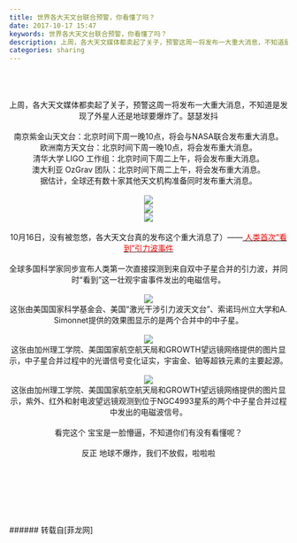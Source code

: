 ```yaml
---
title: 世界各大天文台联合预警，你看懂了吗？
date: 2017-10-17 15:47
keywords: 世界各大天文台联合预警，你看懂了吗？
description: 上周，各大天文媒体都卖起了关子，预警这周一将发布一大重大消息，不知道是发现了外星人还是地球要爆炸了。瑟瑟发抖 南京紫金山天文台：北京时间下周一晚10点，将会与NASA联合发布重大消息。欧洲南方天文台：北京时间下周一晚10点，将会发布重大消息。清华大学 LIGO 工作组：北京时间下周二上午，将会发布重大消息。澳大利亚 OzGrav 团队：北京时间下周二上午，将会发布重大消息。据估计，全球还有数十家其他天文机构准备同时发布重大消息。10月16日，没有被忽悠，各大天文台真的发布这个重大消息了）—— 人类首次“看到”引力波事件全球多国科学家同步宣布人类第一次直接探测到来自双中子星合并的引力波，并同时“看到”这一壮观宇宙事件发出的电磁信号。这张由美国国家科学基金会、美国“激光干涉引力波天文台”、索诺玛州立大学和A. Simonnet提供的效果图显示的是两个合并中的中子星。这张由加州理工学院、美国国家航空航天局和GROWTH望远镜网络提供的图片显示，中子星合并过程中的光谱信号变化证实，宇宙金、铂等超铁元素的主要起源。这张由加州理工学院、美国国家航空航天局和GROWTH望远镜网络提供的图片显示，紫外、红外和射电波望远镜观测到位于NGC4993星系的两个中子星合并过程中发出的电磁波信号。看完这个 宝宝是一脸懵逼，不知道你们有没有看懂呢？反正 地球不爆炸，我们不放假，啦啦啦 
categories: sharing
---
```

<td class="t_f" id="postmessage_933816">

<br/>
<br/>
<br/>
<div align="center">上周，各大天文媒体都卖起了关子，预警这周一将发布一大重大消息，不知道是发现了外星人还是地球要爆炸了。瑟瑟发抖<img alt="" border="0" onclick="" onmouseover="" smilieid="266" src="static/image/smiley/Xiongmao/41.gif"/> <br/>
<br/>
南京紫金山天文台：北京时间下周一晚10点，将会与NASA联合发布重大消息。<br/>
欧洲南方天文台：北京时间下周一晚10点，将会发布重大消息。<br/>
清华大学 LIGO 工作组：北京时间下周二上午，将会发布重大消息。<br/>
澳大利亚 OzGrav 团队：北京时间下周二上午，将会发布重大消息。<br/>
据估计，全球还有数十家其他天文机构准备同时发布重大消息。<br/>
<br/>

<img aid="650461" data-cf-modified-5cd472861bd9f72ad580f34e-="" file="data/attachment/forum/201710/17/153541baiff0oo2442f8ii.jpg.thumb.jpg" id="aimg_650461" inpost="1" onclick="" onmouseover="" src="http://www.flw.ph/data/attachment/forum/201710/17/153541baiff0oo2442f8ii.jpg" style="cursor:pointer" zoomfile="data/attachment/forum/201710/17/153541baiff0oo2442f8ii.jpg"/>


<br/>

<img aid="650462" data-cf-modified-5cd472861bd9f72ad580f34e-="" file="data/attachment/forum/201710/17/153542zp8ztn1tqp3bz84l.jpg.thumb.jpg" id="aimg_650462" inpost="1" onclick="" onmouseover="" src="http://www.flw.ph/data/attachment/forum/201710/17/153542zp8ztn1tqp3bz84l.jpg" style="cursor:pointer" zoomfile="data/attachment/forum/201710/17/153542zp8ztn1tqp3bz84l.jpg"/>


<br/>

<img aid="650463" data-cf-modified-5cd472861bd9f72ad580f34e-="" file="data/attachment/forum/201710/17/153543cejk1iwrztjgjk1s.jpg.thumb.jpg" id="aimg_650463" inpost="1" onclick="" onmouseover="" src="http://www.flw.ph/data/attachment/forum/201710/17/153543cejk1iwrztjgjk1s.jpg" style="cursor:pointer" zoomfile="data/attachment/forum/201710/17/153543cejk1iwrztjgjk1s.jpg"/>


<br/>
<br/>
10月16日，没有被忽悠，各大天文台真的发布这个重大消息了）——<u><font color="red"> 人类首次“看到”引力波事件</font></u><br/>
<br/>
全球多国科学家同步宣布人类第一次直接探测到来自双中子星合并的引力波，并同时“看到”这一壮观宇宙事件发出的电磁信号。<br/>
<br/>

<img aid="650465" data-cf-modified-5cd472861bd9f72ad580f34e-="" file="data/attachment/forum/201710/17/154057we28px5x638d67e8.jpg.thumb.jpg" id="aimg_650465" inpost="1" onclick="" onmouseover="" src="http://www.flw.ph/data/attachment/forum/201710/17/154057we28px5x638d67e8.jpg" style="cursor:pointer" zoomfile="data/attachment/forum/201710/17/154057we28px5x638d67e8.jpg"/>


<br/>
这张由美国国家科学基金会、美国“激光干涉引力波天文台”、索诺玛州立大学和A. Simonnet提供的效果图显示的是两个合并中的中子星。</div><div align="center"><br/>

<img aid="650466" data-cf-modified-5cd472861bd9f72ad580f34e-="" file="data/attachment/forum/201710/17/154058iuz365j56meajpyv.jpg.thumb.jpg" id="aimg_650466" inpost="1" onclick="" onmouseover="" src="http://www.flw.ph/data/attachment/forum/201710/17/154058iuz365j56meajpyv.jpg" style="cursor:pointer" zoomfile="data/attachment/forum/201710/17/154058iuz365j56meajpyv.jpg"/>


<br/>
这张由加州理工学院、美国国家航空航天局和GROWTH望远镜网络提供的图片显示，中子星合并过程中的光谱信号变化证实，宇宙金、铂等超铁元素的主要起源。<br/>
<br/>

<img aid="650467" data-cf-modified-5cd472861bd9f72ad580f34e-="" file="data/attachment/forum/201710/17/154100ri6wv49jyx96tyxt.jpg.thumb.jpg" id="aimg_650467" inpost="1" onclick="" onmouseover="" src="http://www.flw.ph/data/attachment/forum/201710/17/154100ri6wv49jyx96tyxt.jpg" style="cursor:pointer" zoomfile="data/attachment/forum/201710/17/154100ri6wv49jyx96tyxt.jpg"/>


<br/>
这张由加州理工学院、美国国家航空航天局和GROWTH望远镜网络提供的图片显示，紫外、红外和射电波望远镜观测到位于NGC4993星系的两个中子星合并过程中发出的电磁波信号。<br/>
<br/>
看完这个 宝宝是一脸懵逼，不知道你们有没有看懂呢？<br/>
<br/>
反正 地球不爆炸，我们不放假，啦啦啦<img alt="" border="0" onclick="" onmouseover="" smilieid="752" src="static/image/smiley/longwa/1.gif"/> <br/>
<br/>
<br/>
<br/>
<br/>
<br/>
<br/>
<br/>
</div></td>
###### 转载自[菲龙网]